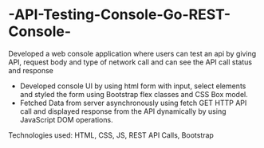 # -API-Testing-Console-Go-REST-Console-
Developed a web console application where users can test an api by giving API, request body and type of network call and can see the API call status and response

- Developed console UI by using html form with input, select elements and styled the form using Bootstrap flex classes and CSS Box model.
- Fetched Data from server asynchronously using fetch GET HTTP API call and displayed response from the API dynamically by using JavaScript DOM operations.

Technologies used: HTML, CSS, JS, REST API Calls, Bootstrap
